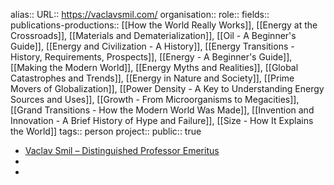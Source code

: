 alias::
URL:: https://vaclavsmil.com/
organisation::
role::
fields::
publications-productions:: [[How the World Really Works]], [[Energy at the Crossroads]], [[Materials and Dematerialization]], [[Oil - A Beginner's Guide]], [[Energy and Civilization - A History]], [[Energy Transitions - History, Requirements, Prospects]], [[Energy - A Beginner's Guide]], [[Making the Modern World]], [[Energy Myths and Realities]], [[Global Catastrophes and Trends]], [[Energy in Nature and Society]], [[Prime Movers of Globalization]], [[Power Density - A Key to Understanding Energy Sources and Uses]], [[Growth - From Microorganisms to Megacities]], [[Grand Transitions - How the Modern World Was Made]], [[Invention and Innovation - A Brief History of Hype and Failure]], [[Size - How It Explains the World]] 
tags:: person
project::
public:: true

- [Vaclav Smil – Distinguished Professor Emeritus](https://vaclavsmil.com/)
-
-